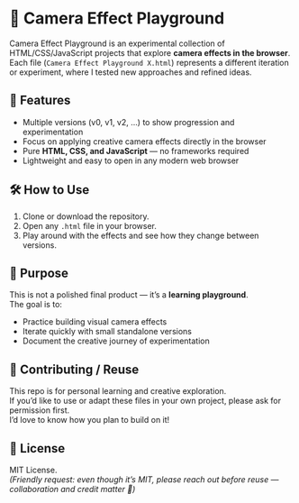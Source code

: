 # 📸 Camera Effect Playground

Camera Effect Playground is an experimental collection of HTML/CSS/JavaScript projects that explore **camera effects in the browser**.  
Each file (`Camera Effect Playground X.html`) represents a different iteration or experiment, where I tested new approaches and refined ideas.  

## 🚀 Features
- Multiple versions (v0, v1, v2, …) to show progression and experimentation
- Focus on applying creative camera effects directly in the browser
- Pure **HTML, CSS, and JavaScript** — no frameworks required
- Lightweight and easy to open in any modern web browser


## 🛠️ How to Use
1. Clone or download the repository.  
2. Open any `.html` file in your browser.  
3. Play around with the effects and see how they change between versions.  

## 🎯 Purpose
This is not a polished final product — it’s a **learning playground**.  
The goal is to:
- Practice building visual camera effects
- Iterate quickly with small standalone versions
- Document the creative journey of experimentation  

## 🤝 Contributing / Reuse
This repo is for personal learning and creative exploration.  
If you’d like to use or adapt these files in your own project, please ask for permission first.  
I’d love to know how you plan to build on it!  

## 📜 License
MIT License.  
*(Friendly request: even though it’s MIT, please reach out before reuse — collaboration and credit matter 💙)*  
